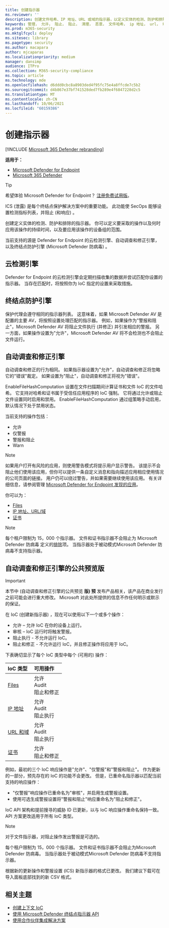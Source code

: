 ```yaml
---
title: 创建指示器
ms.reviewer: ''
description: 创建文件哈希、IP 地址、URL 或域的指示器，以定义实体的检测、防护和排除。
keywords: 管理， 允许， 阻止， 阻止， 清理， 恶意， 文件哈希， ip 地址， url， 域
ms.prod: m365-security
ms.mktglfcycl: deploy
ms.sitesec: library
ms.pagetype: security
ms.author: macapara
author: mjcaparas
ms.localizationpriority: medium
manager: dansimp
audience: ITPro
ms.collection: M365-security-compliance
ms.topic: article
ms.technology: mde
ms.openlocfilehash: d6ddd0cbc8a8903ded4f95fc75e4a8ffcde7c5b2
ms.sourcegitcommit: d4b867e37bf741528ded7fb289e4f6847228d2c5
ms.translationtype: MT
ms.contentlocale: zh-CN
ms.lasthandoff: 10/06/2021
ms.locfileid: "60159386"
---
```

# <a name="create-indicators"></a>创建指示器

[!INCLUDE [Microsoft 365 Defender rebranding](../../includes/microsoft-defender.md)]

**适用于：**

- [Microsoft Defender for Endpoint](https://go.microsoft.com/fwlink/p/?linkid=2154037)
- [Microsoft 365 Defender](https://go.microsoft.com/fwlink/?linkid=2118804)

> [!TIP]
>
> 希望体验 Microsoft Defender for Endpoint？ [注册免费试用版](https://www.microsoft.com/WindowsForBusiness/windows-atp?ocid=docs-wdatp-automationexclusionlist-abovefoldlink)。

ICS (泄露) 是每个终结点保护解决方案中的重要功能。 此功能使 SecOps 能够设置检测指标列表，并阻止 (和响应) 。

创建定义实体的检测、防护和排除的指示器。 你可以定义要采取的操作以及何时应用该操作的持续时间，以及要应用该操作的设备组的范围。

当前支持的源是 Defender for Endpoint 的云检测引擎、自动调查和修正引擎，以及终结点防护引擎 (Microsoft Defender 防病毒) 。

## <a name="cloud-detection-engine"></a>云检测引擎

Defender for Endpoint 的云检测引擎会定期扫描收集的数据并尝试匹配你设置的指示器。 当存在匹配时，将按照你为 IoC 指定的设置来采取措施。

## <a name="endpoint-prevention-engine"></a>终结点防护引擎

保护代理会遵守相同的指示器列表。 这意味着，如果 Microsoft Defender AV 是配置的主要 AV，将按照设置处理匹配的指示器。 例如，如果操作为"警报和阻止"，Microsoft Defender AV 将阻止文件执行 (并修正) 并引发相应的警报。 另一方面，如果操作设置为"允许"，Microsoft Defender AV 将不会检测也不会阻止文件运行。

## <a name="automated-investigation-and-remediation-engine"></a>自动调查和修正引擎

自动调查和修正的行为相同。 如果指示器设置为"允许"，自动调查和修正将忽略它的"错误"裁定。 如果设置为"阻止"，自动调查和修正将视为"错误"。

EnableFileHashComputation 设置在文件扫描期间计算证书和文件 IoC 的文件哈希。 它支持对哈希和证书属于受信任应用程序的 IoC 强制。 它将通过允许或阻止文件设置同时启用和禁用。 EnableFileHashComputation 通过组策略手动启用，默认情况下处于禁用状态。

当前支持的操作包括：

- 允许
- 仅警报
- 警报和阻止
- Warn

>[!NOTE]
> 如果用户打开有风险的应用，则使用警告模式将提示用户显示警告。 该提示不会阻止他们使用该应用，但你可以提供一条自定义消息和指向描述应用相应使用情况的公司页面的链接。 用户仍可以绕过警告，并如果需要继续使用该应用。 有关详细信息，请参阅管理 [Microsoft Defender for Endpoint 发现的应用](/cloud-app-security/mde-govern)。

你可以为：

- [Files](indicator-file.md)
- [IP 地址、URL/域](indicator-ip-domain.md)
- [证书](indicator-certificates.md)

> [!NOTE]
>
> 每个租户限制为 15，000 个指示器。 文件和证书指示器不会阻止为 Microsoft Defender 防病毒 定义的[排除](/windows/security/threat-protection/microsoft-defender-antivirus/configure-exclusions-microsoft-defender-antivirus)项。 当指示器处于被动模式Microsoft Defender 防病毒不支持指示器。

## <a name="public-preview-for-automated-investigation-and-remediation-engine"></a>自动调查和修正引擎的公共预览版

> [!IMPORTANT]
> 本节中 (自动调查和修正引擎的公共预览 **版) 预** 发布产品相关，该产品在商业发行之前可能会进行重大修改。 Microsoft 对此处所提供的信息不作任何明示或默示的保证。

在 IoC (创建新指示器) ，现在可以使用以下一个或多个操作：

- 允许 – 允许 IoC 在你的设备上运行。
- 审核 – IoC 运行时将触发警报。
- 阻止执行 - 不允许运行 IoC。
- 阻止和修正 - 不允许运行 IoC，并且修正操作将应用于 IoC。

下表确切显示了每个 IoC 类型中每个 (可用的) 操作：

| IoC 类型 | 可用操作 |
|:---|:---|
| [Files](indicator-file.md) | 允许 <br> Audit <br> 阻止和修正 |
| [IP 地址](indicator-ip-domain.md) | 允许 <br> Audit <br> 阻止执行 |
| [URL 和域](indicator-ip-domain.md) | 允许 <br> Audit <br> 阻止执行 |
| [证书](indicator-certificates.md) | 允许 <br> 阻止和修正 |

例如，最初的三个 IoC 响应操作是"允许"、"仅警报"和"警报和阻止"。 作为更新的一部分，预先存在的 IoC 的功能不会更改。 但是，已重命名指示器以匹配当前支持的响应操作：

- "仅警报"响应操作已重命名为"审核"，并启用生成警报设置。
- 使用可选生成警报设置将"警报和阻止"响应重命名为"阻止和修正"。

IoC API 架构和提前搜寻的威胁 ID 已更新，以与 IoC 响应操作重命名保持一致。 API 方案更改适用于所有 IoC 类型。

> [!Note]
> 对于文件指示器，对阻止操作发出警报是可选的。
>
> 每个租户限制为 15，000 个指示器。 文件和证书指示器不会阻止为Microsoft Defender 防病毒。 当指示器处于被动模式Microsoft Defender 防病毒不支持指示器。
>
> 根据新的更新操作和警报设置 (ICS) 新指示器的格式已更改。 我们建议下载可在导入面板底部找到的新 CSV 格式。

## <a name="related-topics"></a>相关主题

- [创建上下文 IoC](respond-file-alerts.md#add-indicator-to-block-or-allow-a-file)
- [使用 Microsoft Defender 终结点指示器 API](ti-indicator.md)
- [使用合作伙伴集成解决方案](partner-applications.md)
